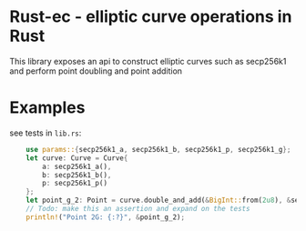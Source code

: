 # Rust-ec - elliptic curve operations in Rust

This library exposes an api to construct elliptic curves such as secp256k1 and perform point doubling and point addition

# Examples

see tests in `lib.rs`:

```rust
    use params::{secp256k1_a, secp256k1_b, secp256k1_p, secp256k1_g};
    let curve: Curve = Curve{
        a: secp256k1_a(),
        b: secp256k1_b(),
        p: secp256k1_p()
    };
    let point_g_2: Point = curve.double_and_add(&BigInt::from(2u8), &secp256k1_g());
    // Todo: make this an assertion and expand on the tests
    println!("Point 2G: {:?}", &point_g_2);
```
